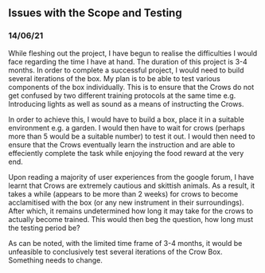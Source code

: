 ## Issues with the Scope and Testing
### 14/06/21

While fleshing out the project, I have begun to realise the difficulties I would face regarding the time I have at hand. The duration of this project is 3-4 months. In order to complete a successful project, I would need to build several iterations of the box. My plan is to be able to test various components of the box individually. This is to ensure that the Crows do not get confused by two different training protocols at the same time e.g. Introducing lights as well as sound as a means of instructing the Crows. 

In order to achieve this, I would have to build a box, place it in a suitable environment e.g. a garden. I would then have to wait for crows (perhaps more than 5 would be a suitable number) to test it out. I would then need to ensure that the Crows eventually learn the instruction and are able to effeciently complete the task while enjoying the food reward at the very end. 

Upon reading a majority of user experiences from the google forum, I have learnt that Crows are extremely cautious and skittish animals. As a result, it takes a while (appears to be more than 2 weeks) for crows to become acclamitised with the box (or any new instrument in their surroundings). After which, it remains undetermined how long it may take for the crows to actually become trained. This would then beg the question, how long must the testing period be? 

As can be noted, with the limited time frame of 3-4 months, it would be unfeasible to conclusively test several iterations of the Crow Box. Something needs to change. 
